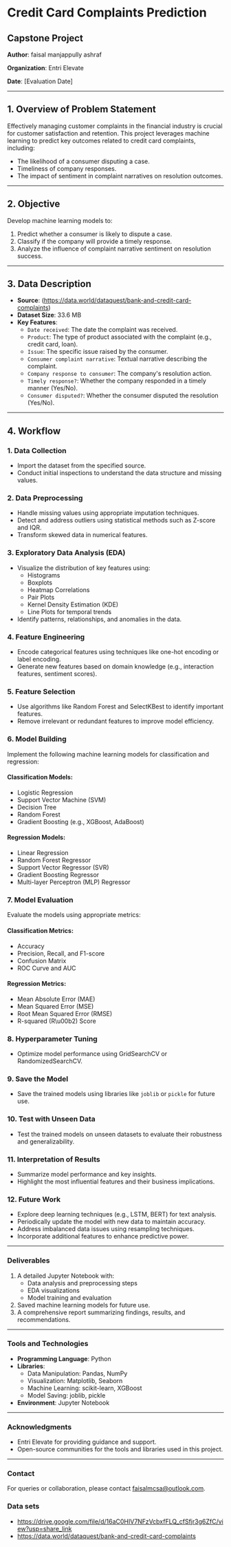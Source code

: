 
# Credit Card Complaints Prediction

## Capstone Project

**Author**: faisal manjappully ashraf 

**Organization**: Entri Elevate 

**Date**: [Evaluation Date]

---

## 1. Overview of Problem Statement

Effectively managing customer complaints in the financial industry is crucial for customer satisfaction and retention. This project leverages machine learning to predict key outcomes related to credit card complaints, including:
- The likelihood of a consumer disputing a case.
- Timeliness of company responses.
- The impact of sentiment in complaint narratives on resolution outcomes.

---

## 2. Objective

Develop machine learning models to:
1. Predict whether a consumer is likely to dispute a case.
2. Classify if the company will provide a timely response.
3. Analyze the influence of complaint narrative sentiment on resolution success.

---

## 3. Data Description

- **Source**: (https://data.world/dataquest/bank-and-credit-card-complaints)  
- **Dataset Size**: 33.6 MB 
- **Key Features**:
  - `Date received`: The date the complaint was received.
  - `Product`: The type of product associated with the complaint (e.g., credit card, loan).
  - `Issue`: The specific issue raised by the consumer.
  - `Consumer complaint narrative`: Textual narrative describing the complaint.
  - `Company response to consumer`: The company's resolution action.
  - `Timely response?`: Whether the company responded in a timely manner (Yes/No).
  - `Consumer disputed?`: Whether the consumer disputed the resolution (Yes/No).

---

## 4. Workflow

### 1. Data Collection
- Import the dataset from the specified source.
- Conduct initial inspections to understand the data structure and missing values.

### 2. Data Preprocessing
- Handle missing values using appropriate imputation techniques.
- Detect and address outliers using statistical methods such as Z-score and IQR.
- Transform skewed data in numerical features.

### 3. Exploratory Data Analysis (EDA)
- Visualize the distribution of key features using:
  - Histograms
  - Boxplots
  - Heatmap Correlations
  - Pair Plots
  - Kernel Density Estimation (KDE)
  - Line Plots for temporal trends
- Identify patterns, relationships, and anomalies in the data.

### 4. Feature Engineering
- Encode categorical features using techniques like one-hot encoding or label encoding.
- Generate new features based on domain knowledge (e.g., interaction features, sentiment scores).

### 5. Feature Selection
- Use algorithms like Random Forest and SelectKBest to identify important features.
- Remove irrelevant or redundant features to improve model efficiency.

### 6. Model Building
Implement the following machine learning models for classification and regression:

#### Classification Models:
- Logistic Regression
- Support Vector Machine (SVM)
- Decision Tree
- Random Forest
- Gradient Boosting (e.g., XGBoost, AdaBoost)

#### Regression Models:
- Linear Regression
- Random Forest Regressor
- Support Vector Regressor (SVR)
- Gradient Boosting Regressor
- Multi-layer Perceptron (MLP) Regressor

### 7. Model Evaluation
Evaluate the models using appropriate metrics:

#### Classification Metrics:
- Accuracy
- Precision, Recall, and F1-score
- Confusion Matrix
- ROC Curve and AUC

#### Regression Metrics:
- Mean Absolute Error (MAE)
- Mean Squared Error (MSE)
- Root Mean Squared Error (RMSE)
- R-squared (R\u00b2) Score

### 8. Hyperparameter Tuning
- Optimize model performance using GridSearchCV or RandomizedSearchCV.

### 9. Save the Model
- Save the trained models using libraries like `joblib` or `pickle` for future use.

### 10. Test with Unseen Data
- Test the trained models on unseen datasets to evaluate their robustness and generalizability.

### 11. Interpretation of Results
- Summarize model performance and key insights.
- Highlight the most influential features and their business implications.

### 12. Future Work
- Explore deep learning techniques (e.g., LSTM, BERT) for text analysis.
- Periodically update the model with new data to maintain accuracy.
- Address imbalanced data issues using resampling techniques.
- Incorporate additional features to enhance predictive power.

---

###  Deliverables

1. A detailed Jupyter Notebook with:
   - Data analysis and preprocessing steps
   - EDA visualizations
   - Model training and evaluation
2. Saved machine learning models for future use.
3. A comprehensive report summarizing findings, results, and recommendations.

---

### Tools and Technologies

- **Programming Language**: Python  
- **Libraries**:
  - Data Manipulation: Pandas, NumPy  
  - Visualization: Matplotlib, Seaborn  
  - Machine Learning: scikit-learn, XGBoost  
  - Model Saving: joblib, pickle  
- **Environment**: Jupyter Notebook

---

### Acknowledgments

- Entri Elevate for providing guidance and support.
- Open-source communities for the tools and libraries used in this project.

---

### Contact

For queries or collaboration, please contact faisalmcsa@outlook.com.


### Data sets 
- https://drive.google.com/file/d/16aC0HIV7NFzVcbxfFLQ_cfSfjr3g6ZfC/view?usp=share_link
- https://data.world/dataquest/bank-and-credit-card-complaints
            

